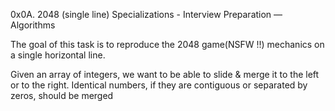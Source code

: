 0x0A. 2048 (single line)
 Specializations - Interview Preparation ― Algorithms

 The goal of this task is to reproduce the 2048 game(NSFW !!) mechanics on a single horizontal line.

Given an array of integers, we want to be able to slide & merge it to the left or to the right. Identical numbers, if they are contiguous or separated by zeros, should be merged